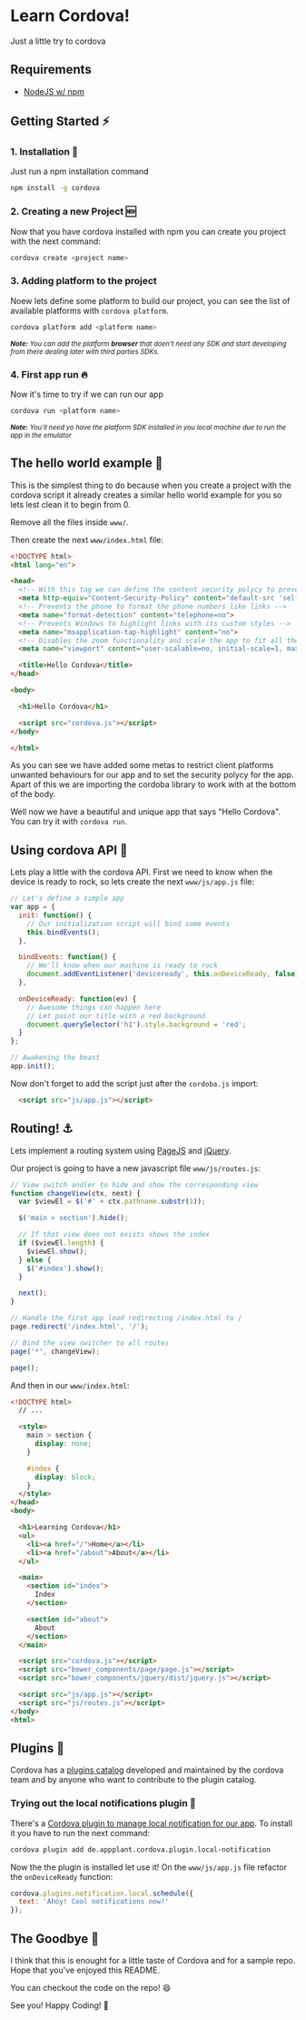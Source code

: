 # Learn Cordova!

Just a little try to cordova

## Requirements

- [NodeJS w/ npm](https://nodejs.org/)

## Getting Started :zap:

### 1. Installation :floppy_disk:

Just run a npm installation command

```bash
npm install -g cordova
```

### 2. Creating a new Project :new:

Now that you have cordova installed with npm you can create you project with the next command:

```bash
cordova create <project name>
```

### 3. Adding platform to the project

Noew lets define some platform to build our project, you can see the list of available platforms with `cordova platform`.

```bash
cordova platform add <platform name>
```

<small>_**Note:** You can add the platform **browser** that doen't need any SDK and start developing from there dealing later with third parties SDKs._</small>

### 4. First app run :fire:

Now it's time to try if we can run our app

```bash
cordova run <platform name>
```

<small>_**Note:** You'll need  yo have the platform SDK installed in you local machine due to run the app in the emulator_</small>

## The hello world example :baby:

This is the simplest thing to do because when you create a project with the cordova script it already creates a similar hello world example for you so lets lest clean it to begin from 0.

Remove all the files inside `www/`.

Then create the next `www/index.html` file:

```html
<!DOCTYPE html>
<html lang="en">

<head>
  <!-- With this tag we can define the content security polycy to prevent XSS, inline scripts, limit the request to only one defined URL, etc. We are going to use the recomended by cordova team. -->
  <meta http-equiv="Content-Security-Policy" content="default-src 'self' data: gap: https://ssl.gstatic.com 'unsafe-eval'; style-src 'self' 'unsafe-inline'; media-src *">
  <!-- Prevents the phone to format the phone numbers like links -->
  <meta name="format-detection" content="telephone=no">
  <!-- Prevents Windows to highlight links with its custom styles -->
  <meta name="msapplication-tap-highlight" content="no">
  <!-- Disables the zoom functionality and scale the app to fit all the screen -->
  <meta name="viewport" content="user-scalable=no, initial-scale=1, maximum-scale=1, minimum-scale=1, width=device-width">

  <title>Hello Cordova</title>
</head>

<body>

  <h1>Hello Cordova</h1>

  <script src="cordova.js"></script>
</body>

</html>
```

As you can see we have added some metas to restrict client platforms unwanted behaviours for our app and to set the security polycy for the app. Apart of this we are importing the cordoba library to work with at the bottom of the body.

Well now we have a beautiful and unique app that says "Hello Cordova". You can try it with `cordova run`.

## Using cordova API :space_invader:

Lets play a little with the cordova API. First we need to know when the device is ready to rock, so lets create the next `www/js/app.js` file:

```javascript
// Let's define a simple app
var app = {
  init: function() {
    // Our initialization script will bind some events
    this.bindEvents();
  },

  bindEvents: function() {
    // We'll know when our machine is ready to rock
    document.addEventListener('deviceready', this.onDeviceReady, false);
  },

  onDeviceReady: function(ev) {
    // Awesome things can happen here
    // Let paint our title with a red background
    document.querySelector('h1').style.background = 'red';
  }
};

// Awakening the beast
app.init();
```

Now don't forget to add the script just after the `cordoba.js` import:

```html
  <script src="js/app.js"></script>
```

## Routing! :anchor:

Lets implement a routing system using [PageJS](http://visionmedia.github.io/page.js/) and [jQuery](http://jquery.com/).

Our project is going to have a new javascript file `www/js/routes.js`:

```javascript
// View switch andler to hide and show the corresponding view
function changeView(ctx, next) {
  var $viewEl = $('#' + ctx.pathname.substr(1));

  $('main > section').hide();

  // If that view does not exists shows the index
  if ($viewEl.length) {
    $viewEl.show();
  } else {
    $('#index').show();
  }

  next();
}

// Handle the first app load redirecting /index.html to /
page.redirect('/index.html', '/');

// Bind the view switcher to all routes
page('*', changeView);

page();
```

And then in our `www/index.html`:

```html
<!DOCTYPE html>
  // ...

  <style>
    main > section {
      display: none;
    }

    #index {
      display: block;
    }
  </style>
</head>
<body>

  <h1>Learning Cordova</h1>
  <ul>
    <li><a href="/">Home</a></li>
    <li><a href="/about">About</a></li>
  </ul>

  <main>
    <section id="index">
      Index
    </section>

    <section id="about">
      About
    </section>
  </main>

  <script src="cordova.js"></script>
  <script src="bower_components/page/page.js"></script>
  <script src="bower_components/jquery/dist/jquery.js"></script>

  <script src="js/app.js"></script>
  <script src="js/routes.js"></script>
</body>
<html>
```
## Plugins :nut_and_bolt:

Cordova has a [plugins catalog](https://cordova.apache.org/plugins/) developed and maintained by the cordova team and by anyone who want to contribute to the plugin catalog.

### Trying out the local notifications plugin :bell:

There's a [Cordova plugin to manage local notification for our app](https://www.npmjs.com/package/de.appplant.cordova.plugin.local-notification). To install it you have to run the next command:

```bash
cordova plugin add de.appplant.cordova.plugin.local-notification
```

Now the the plugin is installed let use it! On the `www/js/app.js` file refactor the `onDeviceReady` function:

```javascript
cordova.plugins.notification.local.schedule({
  text: 'Ahoy! Cool notifications now!'
});
```

## The Goodbye :wave:

I think that this is enought for a little taste of Cordova and for a sample repo. Hope that you've enjoyed this README.

You can checkout the code on the repo! :smile:

See you! Happy Coding! :beer:
